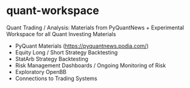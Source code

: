 # quant-workspace
Quant Trading / Analysis: Materials from PyQuantNews + Experimental
Workspace for all Quant Investing Materials

- PyQuant Materials (https://pyquantnews.podia.com/)
- Equity Long / Short Strategy Backtesting
- StatArb Strategy Backtesting
- Risk Management Dashboards / Ongoing Monitoring of Risk
- Exploratory OpenBB
- Connections to Trading Systems

